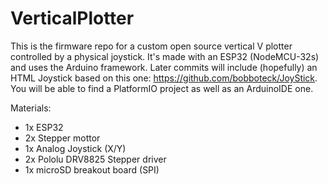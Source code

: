 # VerticalPlotter

This is the firmware repo for a custom open source vertical V plotter controlled by a physical joystick.
It's made with an ESP32 (NodeMCU-32s) and uses the Arduino framework.
Later commits will include (hopefully) an HTML Joystick based on this one: https://github.com/bobboteck/JoyStick.
You will be able to find a PlatformIO project as well as an ArduinoIDE one.


Materials:
  - 1x ESP32
  - 2x Stepper mottor
  - 1x Analog Joystick (X/Y)
  - 2x Pololu DRV8825 Stepper driver
  - 1x microSD breakout board (SPI)
  
